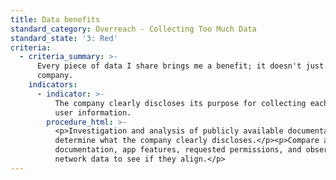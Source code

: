 ```yaml
---
title: Data benefits
standard_category: Overreach - Collecting Too Much Data
standard_state: '3: Red'
criteria:
  - criteria_summary: >-
      Every piece of data I share brings me a benefit; it doesn't just help the
      company.
    indicators:
      - indicator: >-
          The company clearly discloses its purpose for collecting each type of
          user information.
        procedure_html: >-
          <p>Investigation and analysis of publicly available documentation to
          determine what the company clearly discloses.</p><p>Compare app
          documentation, app features, requested permissions, and observed
          network data to see if they align.</p>
---
```


